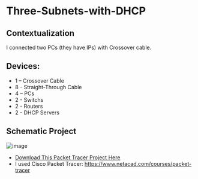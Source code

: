 # Three-Subnets-with-DHCP

## Contextualization
I connected two PCs (they have IPs) with Crossover cable.

## Devices:
- 1 – Crossover Cable
- 8 - Straight-Through Cable
- 4 – PCs
- 2 - Switchs
- 2 - Routers
- 2 - DHCP Servers

## Schematic Project
![image](https://github.com/KaikyM/Three-Subnets-with-DHCP/assets/127446435/fbbdccc1-5bf7-42f7-b628-7778119a8c20)
- [Download This Packet Tracer Project Here](Three-Subnets-with-DHCP.pkt)
- I used Cisco Packet Tracer: https://www.netacad.com/courses/packet-tracer
